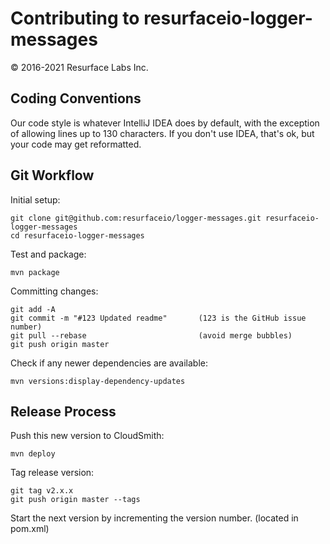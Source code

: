 # Contributing to resurfaceio-logger-messages
&copy; 2016-2021 Resurface Labs Inc.

## Coding Conventions

Our code style is whatever IntelliJ IDEA does by default, with the exception of allowing lines up to 130 characters.
If you don't use IDEA, that's ok, but your code may get reformatted.

## Git Workflow

Initial setup:

```
git clone git@github.com:resurfaceio/logger-messages.git resurfaceio-logger-messages
cd resurfaceio-logger-messages
```

Test and package:

```
mvn package
```

Committing changes:

```
git add -A
git commit -m "#123 Updated readme"       (123 is the GitHub issue number)
git pull --rebase                         (avoid merge bubbles)
git push origin master
```

Check if any newer dependencies are available:

```
mvn versions:display-dependency-updates
```

## Release Process

Push this new version to CloudSmith:

```
mvn deploy
```

Tag release version:

```
git tag v2.x.x
git push origin master --tags
```

Start the next version by incrementing the version number. (located in pom.xml)
